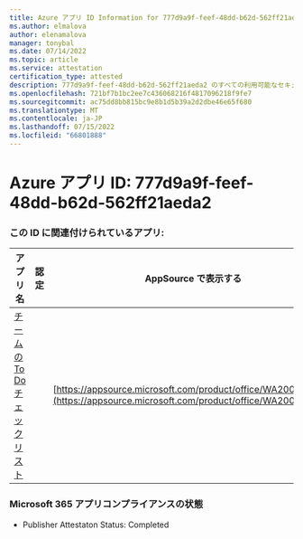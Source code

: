```yaml
---
title: Azure アプリ ID Information for 777d9a9f-feef-48dd-b62d-562ff21aeda2
ms.author: elmalova
author: elenamalova
manager: tonybal
ms.date: 07/14/2022
ms.topic: article
ms.service: attestation
certification_type: attested
description: 777d9a9f-feef-48dd-b62d-562ff21aeda2 のすべての利用可能なセキュリティとコンプライアンス情報。
ms.openlocfilehash: 721bf7b1bc2ee7c436068216f4817096218f9fe7
ms.sourcegitcommit: ac75dd8bb815bc9e8b1d5b39a2d2dbe46e65f680
ms.translationtype: MT
ms.contentlocale: ja-JP
ms.lasthandoff: 07/15/2022
ms.locfileid: "66801888"
---
```

# <a name="azure-app-id-777d9a9f-feef-48dd-b62d-562ff21aeda2"></a>Azure アプリ ID: 777d9a9f-feef-48dd-b62d-562ff21aeda2


### <a name="apps-associated-with-this-id"></a>この ID に関連付けられているアプリ:
| **アプリ名** | **認定** | **AppSource で表示する** |
|--------------|---------------|-----------------------|
| [チームの To Do チェックリスト](../forward/WA200004362.md) |  | [https://appsource.microsoft.com/product/office/WA200004362](https://appsource.microsoft.com/product/office/WA200004362) |

### <a name="microsoft-365-app-compliance-status"></a>Microsoft 365 アプリコンプライアンスの状態
- Publisher Attestaton Status: Completed
